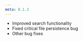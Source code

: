 ```yaml
---
meta: 0.1.3
---
```


-   Improved search functionality
-   Fixed critical file persistence bug
-   Other bug fixes
